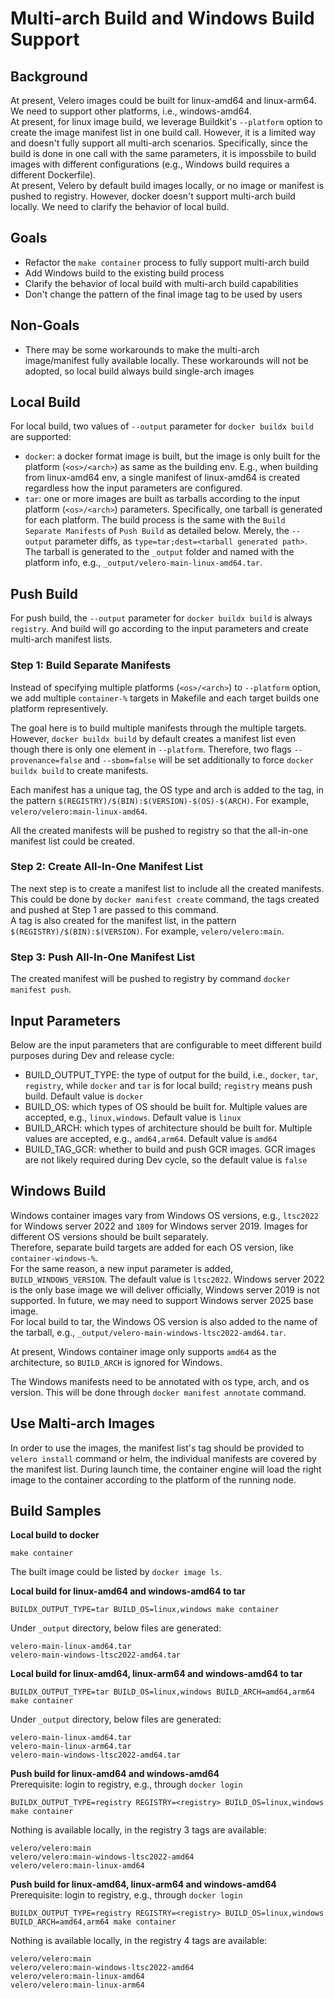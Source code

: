 # Multi-arch Build and Windows Build Support

## Background

At present, Velero images could be built for linux-amd64 and linux-arm64. We need to support other platforms, i.e., windows-amd64.  
At present, for linux image build, we leverage Buildkit's `--platform` option to create the image manifest list in one build call. However, it is a limited way and doesn't fully support all multi-arch scenarios. Specifically, since the build is done in one call with the same parameters, it is impossbile to build images with different configurations (e.g., Windows build requires a different Dockerfile).   
At present, Velero by default build images locally, or no image or manifest is pushed to registry. However, docker doesn't support multi-arch build locally. We need to clarify the behavior of local build.    

## Goals
- Refactor the `make container` process to fully support multi-arch build
- Add Windows build to the existing build process
- Clarify the behavior of local build with multi-arch build capabilities
- Don't change the pattern of the final image tag to be used by users

## Non-Goals
- There may be some workarounds to make the multi-arch image/manifest fully available locally. These workarounds will not be adopted, so local build always build single-arch images

## Local Build

For local build, two values of `--output` parameter for `docker buildx build` are supported:
- `docker`: a docker format image is built, but the image is only built for the platform (`<os>/<arch>`) as same as the building env. E.g., when building from linux-amd64 env, a single manifest of linux-amd64 is created regardless how the input parameters are configured.  
- `tar`: one or more images are built as tarballs according to the input platform (`<os>/<arch>`) parameters. Specifically, one tarball is generated for each platform. The build process is the same with the `Build Separate Manifests` of `Push Build` as detailed below. Merely, the `--output` parameter diffs, as `type=tar;dest=<tarball generated path>`. The tarball is generated to the `_output` folder and named with the platform info, e.g., `_output/velero-main-linux-amd64.tar`.  

## Push Build

For push build, the `--output` parameter for `docker buildx build` is always `registry`. And build will go according to the input parameters and create multi-arch manifest lists.    

### Step 1: Build Separate Manifests

Instead of specifying multiple platforms (`<os>/<arch>`) to `--platform` option, we add multiple `container-%` targets in Makefile and each target builds one platform representively.  

The goal here is to build multiple manifests through the multiple targets. However, `docker buildx build` by default creates a manifest list even though there is only one element in `--platform`. Therefore, two flags `--provenance=false` and `--sbom=false` will be set additionally to force `docker buildx build` to create manifests.  

Each manifest has a unique tag, the OS type and arch is added to the tag, in the pattern `$(REGISTRY)/$(BIN):$(VERSION)-$(OS)-$(ARCH)`. For example, `velero/velero:main-linux-amd64`.  

All the created manifests will be pushed to registry so that the all-in-one manifest list could be created.  

### Step 2: Create All-In-One Manifest List

The next step is to create a manifest list to include all the created manifests. This could be done by `docker manifest create` command, the tags created and pushed at Step 1 are passed to this command.  
A tag is also created for the manifest list, in the pattern `$(REGISTRY)/$(BIN):$(VERSION)`. For example, `velero/velero:main`.  

### Step 3: Push All-In-One Manifest List

The created manifest will be pushed to registry by command `docker manifest push`.  

## Input Parameters

Below are the input parameters that are configurable to meet different build purposes during Dev and release cycle:
- BUILD_OUTPUT_TYPE: the type of output for the build, i.e., `docker`, `tar`, `registry`, while `docker` and `tar` is for local build; `registry` means push build. Default value is `docker`  
- BUILD_OS: which types of OS should be built for. Multiple values are accepted, e.g., `linux,windows`. Default value is `linux`  
- BUILD_ARCH: which types of architecture should be built for. Multiple values are accepted, e.g., `amd64,arm64`. Default value is `amd64`  
- BUILD_TAG_GCR: whether to build and push GCR images. GCR images are not likely required during Dev cycle, so the default value is `false`  

## Windows Build

Windows container images vary from Windows OS versions, e.g., `ltsc2022` for Windows server 2022 and `1809` for Windows server 2019. Images for different OS versions should be built separately.  
Therefore, separate build targets are added for each OS version, like `container-windows-%`.  
For the same reason, a new input parameter is added, `BUILD_WINDOWS_VERSION`. The default value is `ltsc2022`. Windows server 2022 is the only base image we will deliver officially, Windows server 2019 is not supported. In future, we may need to support Windows server 2025 base image.  
For local build to tar, the Windows OS version is also added to the name of the tarball, e.g., `_output/velero-main-windows-ltsc2022-amd64.tar`.  

At present, Windows container image only supports `amd64` as the architecture, so `BUILD_ARCH` is ignored for Windows.  

The Windows manifests need to be annotated with os type, arch, and os version. This will be done through `docker manifest annotate` command.  

## Use Malti-arch Images

In order to use the images, the manifest list's tag should be provided to `velero install` command or helm, the individual manifests are covered by the manifest list. During launch time, the container engine will load the right image to the container according to the platform of the running node.  

## Build Samples

**Local build to docker**
```
make container
```
The built image could be listed by `docker image ls`.  

**Local build for linux-amd64 and windows-amd64 to tar**
```
BUILDX_OUTPUT_TYPE=tar BUILD_OS=linux,windows make container
```
Under `_output` directory, below files are generated:  
```
velero-main-linux-amd64.tar
velero-main-windows-ltsc2022-amd64.tar
``` 

**Local build for linux-amd64, linux-arm64 and windows-amd64 to tar**
```
BUILDX_OUTPUT_TYPE=tar BUILD_OS=linux,windows BUILD_ARCH=amd64,arm64 make container
```
Under `_output` directory, below files are generated:  
```
velero-main-linux-amd64.tar
velero-main-linux-arm64.tar
velero-main-windows-ltsc2022-amd64.tar
```

**Push build for linux-amd64 and windows-amd64**  
Prerequisite: login to registry, e.g., through `docker login`  
```
BUILDX_OUTPUT_TYPE=registry REGISTRY=<registry> BUILD_OS=linux,windows make container
```
Nothing is available locally, in the registry 3 tags are available:
```
velero/velero:main
velero/velero:main-windows-ltsc2022-amd64
velero/velero:main-linux-amd64
```

**Push build for linux-amd64, linux-arm64 and windows-amd64**  
Prerequisite: login to registry, e.g., through `docker login` 
```
BUILDX_OUTPUT_TYPE=registry REGISTRY=<registry> BUILD_OS=linux,windows BUILD_ARCH=amd64,arm64 make container
```
Nothing is available locally, in the registry 4 tags are available:
```
velero/velero:main
velero/velero:main-windows-ltsc2022-amd64
velero/velero:main-linux-amd64
velero/velero:main-linux-arm64
```
